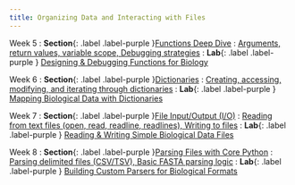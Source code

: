 ```yaml
---
title: Organizing Data and Interacting with Files
---
```


Week 5
: **Section**{: .label .label-purple }[Functions Deep Dive](#)
  : [Arguments, return values, variable scope, Debugging strategies](#)
  : **Lab**{: .label .label-purple } [Designing & Debugging Functions for Biology](#)

Week 6
: **Section**{: .label .label-purple }[Dictionaries](#)
  : [Creating, accessing, modifying, and iterating through dictionaries](#)
  : **Lab**{: .label .label-purple } [Mapping Biological Data with Dictionaries](#)

Week 7
: **Section**{: .label .label-purple }[File Input/Output (I/O)](#)
  : [Reading from text files (open, read, readline, readlines), Writing to files](#)
  : **Lab**{: .label .label-purple } [Reading & Writing Simple Biological Data Files](#)

Week 8
: **Section**{: .label .label-purple }[Parsing Files with Core Python](#)
  : [Parsing delimited files (CSV/TSV), Basic FASTA parsing logic](#)
  : **Lab**{: .label .label-purple } [Building Custom Parsers for Biological Formats](#)

